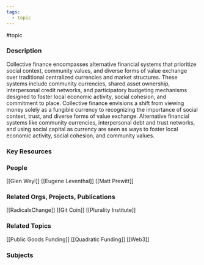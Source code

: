 ```yaml
---
tags:
  - topic
---
```

#topic

### Description

Collective finance encompasses alternative financial systems that prioritize social context, community values, and diverse forms of value exchange over traditional centralized currencies and market structures. These systems include community currencies, shared asset ownership, interpersonal credit networks, and participatory budgeting mechanisms designed to foster local economic activity, social cohesion, and commitment to place. Collective finance envisions a shift from viewing money solely as a fungible currency to recognizing the importance of social context, trust, and diverse forms of value exchange. Alternative financial systems like community currencies, interpersonal debt and trust networks, and using social capital as currency are seen as ways to foster local economic activity, social cohesion, and community values.

### Key Resources

### People
[[Glen Weyl]]
[[Eugene Leventhal]]
[[Matt Prewitt]]

### Related Orgs, Projects, Publications
[[RadicalxChange]]
[[Git Coin]]
[[Plurality Institute]]

### Related Topics

[[Public Goods Funding]]
[[Quadratic Funding]]
[[Web3]]

### Subjects
